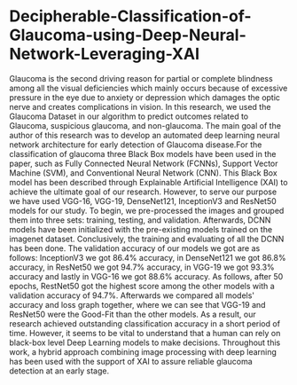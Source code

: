 # Decipherable-Classification-of-Glaucoma-using-Deep-Neural-Network-Leveraging-XAI

Glaucoma is the second driving reason for partial or complete blindness among all the visual deficiencies which mainly occurs because of excessive pressure in the eye due to anxiety or depression which damages the optic nerve and creates complications in vision. In this research, we used the Glaucoma Dataset in our algorithm to predict outcomes related to Glaucoma, suspicious glaucoma, and non-glaucoma. The main goal of the author of this research was to develop an automated deep learning neural network architecture for early detection of Glaucoma disease.For the classification of glaucoma three Black Box models have been used in the paper, such as Fully Connected Neural Network (FCNNs), Support Vector Machine (SVM), and Conventional Neural Network (CNN). This Black Box model has been described through Explainable Artificial Intelligence (XAI) to achieve the ultimate goal of our research. However, to serve our purpose we have used VGG-16, VGG-19, DenseNet121, InceptionV3 and ResNet50 models for our study. To begin, we pre-processed the images and grouped them into three sets: training, testing, and validation. Afterwards, DCNN models have been initialized with the pre-existing models trained on the imagenet dataset. Conclusively, the training and evaluating of all the DCNN has been done. The validation accuracy of our models we got are as follows: InceptionV3 we got 86.4% accuracy, in DenseNet121 we got 86.8% accuracy, in ResNet50 we got 94.7% accuracy, in VGG-19 we got 93.3% accuracy and lastly in VGG-16 we got 88.6% accuracy. As follows, after 50 epochs,  RestNet50 got the highest score among the other models with a validation accuracy of 94.7%. Afterwards we compared all models' accuracy and loss graph together, where we can see that VGG-19 and ResNet50 were the Good-Fit than the other models. As a result, our research achieved outstanding classification accuracy in a short period of time. However, it seems to be vital to understand that a human can rely on black-box level Deep Learning models to make decisions. Throughout this work, a hybrid approach combining image processing with deep learning has been used with the support of  XAI to assure reliable glaucoma detection at an early stage.
